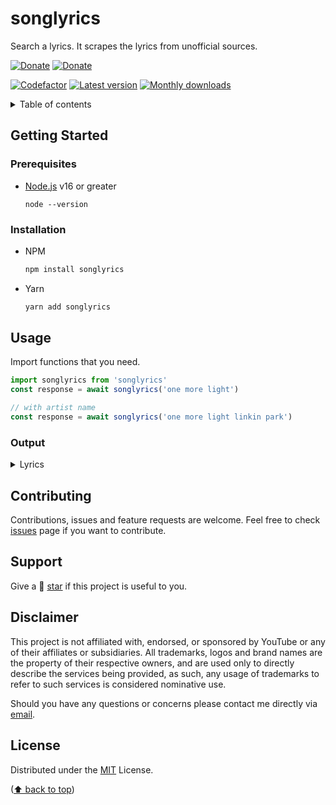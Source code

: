 <!-- URLs  -->

[repo]: https://github.com/vookav2/songlyrics
[issues]: https://github.com/vookav2/songlyrics/issues
[nodejs]: https://nodejs.org/
[codefactor]: https://www.codefactor.io/repository/github/vookav2/songlyrics
[npm]: https://www.npmjs.com/package/songlyrics
[versions]: https://www.npmjs.com/package/songlyrics?activeTab=versions
[buymeacoffee]: https://www.buymeacoffee.com/daphinokio
[saweria]: https://saweria.co/daphino
[mailto]: mailto:davinomoehdanino@gmail.com

# songlyrics

Search a lyrics. It scrapes the lyrics from unofficial sources.

[![Donate](https://img.shields.io/badge/donate-30363D?style=for-the-badge&logo=GitHub-Sponsors&logoColor=#white)][buymeacoffee]
[![Donate](https://img.shields.io/badge/SAWERIA-faae2b?style=for-the-badge&logo=GitHub-Sponsors&logoColor=#white)][saweria]

[![Codefactor](https://www.codefactor.io/repository/github/vookav2/songlyrics/badge)][codefactor]
[![Latest version](https://img.shields.io/npm/v/songlyrics?color=%2335C757)][versions]
[![Monthly downloads](https://img.shields.io/npm/dm/songlyrics)][npm]

<details>
  <summary>Table of contents</summary>
  <ol>
     <li>
       <a href="#getting-started">Getting Started</a>
       <ul>
         <li>
           <a href="#prerequisites">Prerequisites</a>
         </li>
         <li>
           <a href="#installation">Installation</a>
         </li>
       </ul>
     </li>
    <li>
       <a href="#usage">Usage</a>
       <ul>
         <li>
           <a href="#output">Output</a>
         </li>
       </ul>
     </li>
    <li>
       <a href="#contributing">Contributing</a>
     </li>
    <li>
       <a href="#disclaimer">Disclaimer</a>
     </li>
    <li>
       <a href="#support">Support</a>
     </li>
    <li>
       <a href="#license">License</a>
     </li>
  </ol>
</details>

## Getting Started

### Prerequisites

- [Node.js][nodejs] v16 or greater
  ```
  node --version
  ```

### Installation

- NPM
  ```sh
  npm install songlyrics
  ```
- Yarn
  ```sh
  yarn add songlyrics
  ```

## Usage

Import functions that you need.

```ts
import songlyrics from 'songlyrics'
const response = await songlyrics('one more light')

// with artist name
const response = await songlyrics('one more light linkin park')
```

### Output

<details>
<summary>Lyrics</summary>
<p>

```js
{
  lyrics: string,
  source: {
    name: string,
    url: string,
    link: string,
  },
}
```

</p>
</details>

## Contributing

Contributions, issues and feature requests are welcome. Feel free to check [issues][issues] page if you want to contribute.

## Support

Give a 🌟 [star][repo] if this project is useful to you.

## Disclaimer

This project is not affiliated with, endorsed, or sponsored by YouTube or any of their affiliates or subsidiaries. All trademarks, logos and brand names are the property of their respective owners, and are used only to directly describe the services being provided, as such, any usage of trademarks to refer to such services is considered nominative use.

Should you have any questions or concerns please contact me directly via [email][mailto].

## License

Distributed under the [MIT](https://github.com/vookav2/searchmusic/blob/main/LICENSE) License.

([⬆ back to top](#songlyrics))
